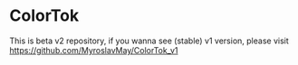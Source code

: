 # ColorTok
This is beta v2 repository, if you wanna see (stable) v1 version, please visit https://github.com/MyroslavMay/ColorTok_v1
